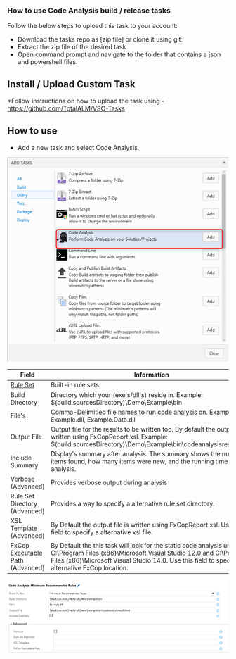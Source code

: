 ### How to use **Code Analysis** build / release tasks

Follow the below steps to upload this task to your account:

* Download the tasks repo as [zip file] or clone it using git:
* Extract the zip file of the desired task
* Open command prompt and navigate to the folder that contains a json and powershell files.

## Install / Upload Custom Task

*Follow instructions on how to upload the task using - https://github.com/TotalALM/VSO-Tasks

## How to use

* Add a new task and select Code Analysis.

![tfs-cli](docs/SelectTask.png "Task")

| **Field** | **Information** | **Required** |
| --- | --- | --- |
| [Rule Set](https://msdn.microsoft.com/en-us/library/dd264925.aspx) | Built-in rule sets. | Yes |
| Build Directory | Directory which your (exe's/dll's) reside in.  Example: $(build.sourcesDirectory)\Demo\Example\bin | Yes |
| File's | Comma-Delimitied file names to run code analysis on. Example: Example.dll, Example.Data.dll  | Yes |
| Output File | Output file for the results to be written too.  By default the output is written using FxCopReport.xsl. Example: $(build.sourcesDirectory)\Demo\Example\bin\codeanalysisresult.html | Yes |
| Include Summary | Display's summary after analysis. The summary shows the number of items found, how many items were new, and the running time for the analysis.  | * |
| Verbose (Advanced) | Provides verbose output during analysis | * |
| Rule Set Directory (Advanced) | Provides a way to specify a alternative rule set directory. | No |
| XSL Template (Advanced) | By Default the output file is written using FxCopReport.xsl.  Use this field to specify a alternative xsl file. | No |
| FxCop Executable Path (Advanced) | By Default the this task will look for the static code analysis under C:\Program Files (x86)\Microsoft Visual Studio 12.0 and C:\Program Files (x86)\Microsoft Visual Studio 14.0.  Use this field to specify a alternative FxCop location. | No |

![tfs-cli](docs/Values.png "Values")


